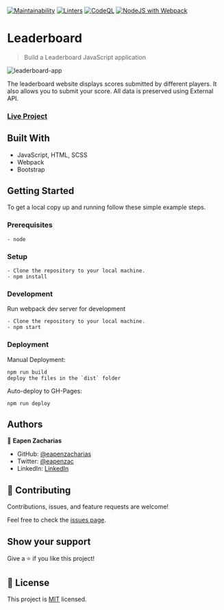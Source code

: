 [![Maintainability](https://api.codeclimate.com/v1/badges/c5d55814c3e279a16964/maintainability)](https://codeclimate.com/github/eapenzacharias/Leaderboard/maintainability)  [![Linters](https://github.com/eapenzacharias/Leaderboard/actions/workflows/linters.yml/badge.svg)](https://github.com/eapenzacharias/Leaderboard/actions/workflows/linters.yml)  [![CodeQL](https://github.com/eapenzacharias/Leaderboard/actions/workflows/codeql-analysis.yml/badge.svg?branch=main)](https://github.com/eapenzacharias/Leaderboard/actions/workflows/codeql-analysis.yml)  [![NodeJS with Webpack](https://github.com/eapenzacharias/Leaderboard/actions/workflows/webpack.yml/badge.svg?branch=main)](https://github.com/eapenzacharias/Leaderboard/actions/workflows/webpack.yml)

# Leaderboard

> Build a Leaderboard JavaScript application

![leaderboard-app](https://user-images.githubusercontent.com/49812651/142517812-dcc60f5b-73e8-4dd7-b64b-937f3eddac41.png)

The leaderboard website displays scores submitted by different players. It also allows you to submit your score. All data is preserved using External API.

### [Live Project](https://eapenzacharias.github.io/Leaderboard/)

## Built With

- JavaScript, HTML, SCSS
- Webpack
- Bootstrap

## Getting Started

To get a local copy up and running follow these simple example steps.

### Prerequisites
    - node

### Setup
```
- Clone the repository to your local machine.
- npm install
```
### Development
Run webpack dev server for development
```
- Clone the repository to your local machine.
- npm start
```

### Deployment
 Manual Deployment:
 ```
 npm run build
 deploy the files in the `dist` folder
 ```
 
Auto-deploy to GH-Pages:
  ```
 npm run deploy
 ```

## Authors

👤 **Eapen Zacharias**

- GitHub: [@eapenzacharias](https://github.com/eapenzacharias)
- Twitter: [@eapenzac](https://twitter.com/eapenzac)
- LinkedIn: [LinkedIn](https://linkedin.com/in/eapenzac)

## 🤝 Contributing

Contributions, issues, and feature requests are welcome!

Feel free to check the [issues page](../../issues/).

## Show your support

Give a ⭐️ if you like this project!

## 📝 License

This project is [MIT](./LICENSE) licensed.
